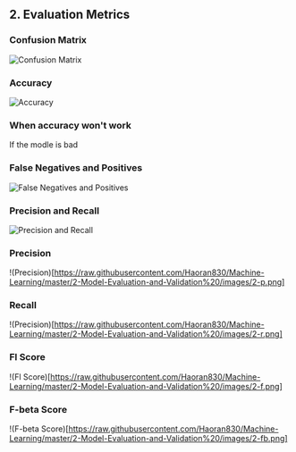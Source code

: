 ## 2. Evaluation Metrics
### Confusion Matrix 
![Confusion Matrix](https://raw.githubusercontent.com/Haoran830/Machine-Learning/master/2-Model-Evaluation-and-Validation%20/images/2-1.png)

### Accuracy 
![Accuracy](https://raw.githubusercontent.com/Haoran830/Machine-Learning/master/2-Model-Evaluation-and-Validation%20/images/2-2.png)

### When accuracy won't work 
If the modle is bad

### False Negatives and Positives 
![False Negatives and Positives](https://raw.githubusercontent.com/Haoran830/Machine-Learning/master/2-Model-Evaluation-and-Validation%20/images/2-3.png)

### Precision and Recall 
![Precision and Recall](https://raw.githubusercontent.com/Haoran830/Machine-Learning/master/2-Model-Evaluation-and-Validation%20/images/2-4.png)

### Precision 
!(Precision)[https://raw.githubusercontent.com/Haoran830/Machine-Learning/master/2-Model-Evaluation-and-Validation%20/images/2-p.png]

### Recall 
!(Precision)[https://raw.githubusercontent.com/Haoran830/Machine-Learning/master/2-Model-Evaluation-and-Validation%20/images/2-r.png]

### Fl Score 
!(Fl Score)[https://raw.githubusercontent.com/Haoran830/Machine-Learning/master/2-Model-Evaluation-and-Validation%20/images/2-f.png]

### F-beta Score 
!(F-beta Score)[https://raw.githubusercontent.com/Haoran830/Machine-Learning/master/2-Model-Evaluation-and-Validation%20/images/2-fb.png]